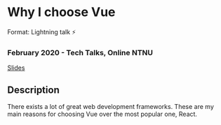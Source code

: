 # Why I choose Vue
Format: Lightning talk ⚡

### February 2020 - Tech Talks, Online NTNU
[Slides](https://drive.google.com/file/d/1IB5YSZkTzr9dCn984xoAIohJoyOel4Ba/view?usp=sharing)

## Description
There exists a lot of great web development frameworks. These are my main reasons for choosing Vue over the most popular one, React.